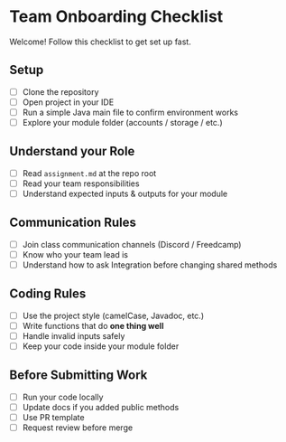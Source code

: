 # Team Onboarding Checklist 

Welcome! Follow this checklist to get set up fast.

##  Setup

- [ ] Clone the repository
- [ ] Open project in your IDE
- [ ] Run a simple Java main file to confirm environment works
- [ ] Explore your module folder (accounts / storage / etc.)

##  Understand your Role

- [ ] Read `assignment.md` at the repo root
- [ ] Read your team responsibilities
- [ ] Understand expected inputs & outputs for your module

##  Communication Rules

- [ ] Join class communication channels (Discord / Freedcamp)
- [ ] Know who your team lead is
- [ ] Understand how to ask Integration before changing shared methods

##  Coding Rules

- [ ] Use the project style (camelCase, Javadoc, etc.)
- [ ] Write functions that do **one thing well**
- [ ] Handle invalid inputs safely
- [ ] Keep your code inside your module folder

##  Before Submitting Work

- [ ] Run your code locally
- [ ] Update docs if you added public methods
- [ ] Use PR template
- [ ] Request review before merge
